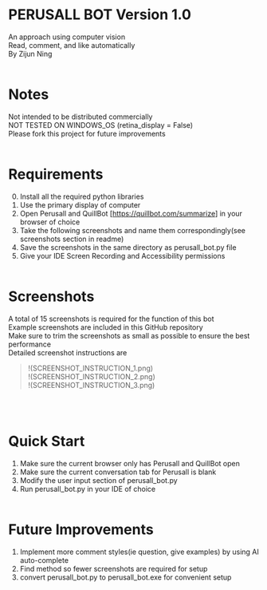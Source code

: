 PERUSALL BOT Version 1.0
========================
An approach using computer vision<br />
Read, comment, and like automatically<br />
By Zijun Ning<br /><br />

# Notes
Not intended to be distributed commercially<br />
NOT TESTED ON WINDOWS_OS (retina_display = False)<br />
Please fork this project for future improvements
<br /><br />

# Requirements
  0. Install all the required python libraries
  1. Use the primary display of computer
  2. Open Perusall and QuillBot [<https://quillbot.com/summarize>] in your browser of choice
  3. Take the following screenshots and name them correspondingly(see screenshots section in readme)
  4. Save the screenshots in the same directory as perusall_bot.py file
  5. Give your IDE Screen Recording and Accessibility permissions 
  <br /><br />

# Screenshots
  A total of 15 screenshots is required for the function of this bot<br />
  Example screenshots are included in this GitHub repository<br />
  Make sure to trim the screenshots as small as possible to ensure the best performance<br />
  Detailed screenshot instructions are<br />
  > !(SCREENSHOT_INSTRUCTION_1.png)<br />
  > !(SCREENSHOT_INSTRUCTION_2.png)<br />
  > !(SCREENSHOT_INSTRUCTION_3.png)<br />

<br /><br />

# Quick Start
  1. Make sure the current browser only has Perusall and QuillBot open
  2. Make sure the current conversation tab for Perusall is blank
  3. Modify the user input section of perusall_bot.py
  4. Run perusall_bot.py in your IDE of choice
<br /><br />

# Future Improvements
  1. Implement more comment styles(ie question, give examples) by using AI auto-complete
  2. Find method so fewer screenshots are required for setup
  3. convert perusall_bot.py to perusall_bot.exe for convenient setup
<br /><br />




